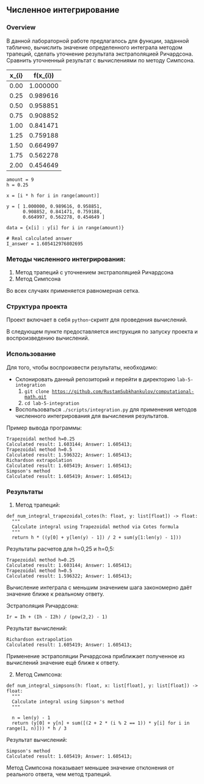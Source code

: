 ## Численное интегрирование

### Overview
В данной лабораторной работе предлагалось для функции, заданной таблично, вычислить значение определенного интеграла методом трапеций, сделать уточнение результата экстраполяцией Ричардсона. Сравнить уточненный результат с вычислениями по методу Симпсона.

| x_{i} | f(x_{i}) |
|-------|----------|
| 0.00  | 1.000000 |
| 0.25  | 0.989616 |
| 0.50  | 0.958851 |
| 0.75  | 0.908852 |
| 1.00  | 0.841471 |
| 1.25  | 0.759188 |
| 1.50  | 0.664997 |
| 1.75  | 0.562278 |
| 2.00  | 0.454649 |

```
amount = 9
h = 0.25

x = [i * h for i in range(amount)]

y = [ 1.000000, 0.989616, 0.958851,
      0.908852, 0.841471, 0.759188,
      0.664997, 0.562278, 0.454649 ]

data = {x[i] : y[i] for i in range(amount)}

# Real calculated answer 
I_answer = 1.605412976802695
```

### Методы численного интегрирования:
1. Метод трапеций с уточнением экстраполяцией Ричардсона 
2. Метод Симпсона

Во всех случаях применяется равномерная сетка.

### Структура проекта
Проект включает в себя <code>python</code>-скрипт для проведения вычислений.

В следующем пункте предоставляется инструкция по запуску проекта и воспроизведению вычислений.

### Использование
Для того, чтобы воспроизвести результаты, необходимо:
 - Склонировать данный репозиторий и перейти в директорию <code>lab-5-integration</code>
   1. <code>git clone https://github.com/RustamSubkhankulov/computational-math.git</code>
   2. <code>cd lab-5-integration</code>
 - Воспользоваться <code>./scripts/integration.py</code> для применения методов численного интегрирования для вычисления результатов. 

Пример вывода программы:
```
Trapezoidal method h=0.25
Calculated result: 1.603144; Answer: 1.605413;
Trapezoidal method h=0.5
Calculated result: 1.596322; Answer: 1.605413;
Richardson extrapolation
Calculated result: 1.605419; Answer: 1.605413;
Simpson's method
Calculated result: 1.605419; Answer: 1.605413;
```

### Результаты

1. Метод трапеций:

```
def num_integral_trapezoidal_cotes(h: float, y: list[float]) -> float:
  """
  Calculate integral using Trapezoidal method via Cotes formula
  """
  return h * ((y[0] + y[len(y) - 1]) / 2 + sum(y[1:len(y) - 1]))
```

Результаты расчетов для h=0,25 и h=0,5:
```
Trapezoidal method h=0.25
Calculated result: 1.603144; Answer: 1.605413;
Trapezoidal method h=0.5
Calculated result: 1.596322; Answer: 1.605413;
```

Вычисление интеграла с меньшим значением шага закономерно даёт значение ближе к реальному ответу. 

Эстраполяция Ричардсона:
```
Ir = Ih + (Ih - I2h) / (pow(2,2) - 1)
```

Результат вычислений:
```
Richardson extrapolation
Calculated result: 1.605419; Answer: 1.605413;
```

Применение эстраполяции Ричардсона приближает полученное из вычислений значение ещё ближе к ответу.

2. Метод Симпсона:

```
def num_integral_simpsons(h: float, x: list[float], y: list[float]) -> float:
  """
  Calculate integral using Simpson's method
  """

  n = len(y) - 1
  return (y[0] + y[n] + sum([(2 + 2 * (i % 2 == 1)) * y[i] for i in range(1, n)])) * h / 3
```

Результат вычислений:
```
Simpson's method
Calculated result: 1.605419; Answer: 1.605413;
```

Метод Симпсона показывает меньшее значение отклонения от реального ответа, чем метод трапеций.
